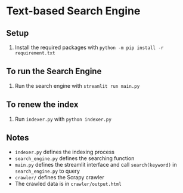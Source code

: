 # Text-based Search Engine

## Setup

1. Install the required packages with `python -m pip install -r requirement.txt`

## To run the Search Engine

1. Run the search engine with `streamlit run main.py`

## To renew the index

1. Run `indexer.py` with `python indexer.py`

## Notes

* `indexer.py` defines the indexing process
* `search_engine.py` defines the searching function
* `main.py` defines the streamlit interface and call `search(keyword)` in `search_engine.py` to query
* `crawler/` defines the Scrapy crawler
* The crawled data is in `crawler/output.html`
